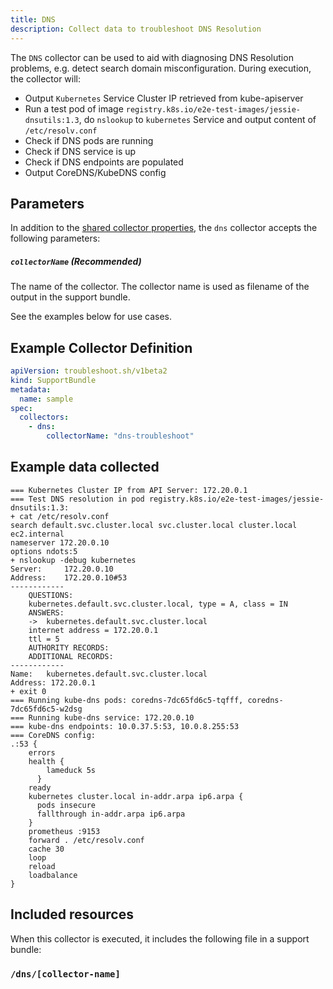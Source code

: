 ```yaml
---
title: DNS
description: Collect data to troubleshoot DNS Resolution
---
```


The `DNS` collector can be used to aid with diagnosing DNS Resolution problems, e.g. detect search domain misconfiguration. During execution, the collector will:

* Output `Kubernetes` Service Cluster IP retrieved from kube-apiserver
* Run a test pod of image `registry.k8s.io/e2e-test-images/jessie-dnsutils:1.3`, do `nslookup` to `kubernetes` Service and output content of `/etc/resolv.conf`
* Check if DNS pods are running
* Check if DNS service is up
* Check if DNS endpoints are populated
* Output CoreDNS/KubeDNS config

## Parameters

In addition to the [shared collector properties](https://troubleshoot.sh/docs/collect/collectors/#shared-properties), the `dns` collector accepts the following parameters:

##### `collectorName` (Recommended)

The name of the collector. The collector name is used as filename of the output in the support bundle.

See the examples below for use cases.

## Example Collector Definition

```yaml
apiVersion: troubleshoot.sh/v1beta2
kind: SupportBundle
metadata:
  name: sample
spec:
  collectors:
    - dns:
        collectorName: "dns-troubleshoot"
```

## Example data collected

```
=== Kubernetes Cluster IP from API Server: 172.20.0.1
=== Test DNS resolution in pod registry.k8s.io/e2e-test-images/jessie-dnsutils:1.3:
+ cat /etc/resolv.conf
search default.svc.cluster.local svc.cluster.local cluster.local ec2.internal
nameserver 172.20.0.10
options ndots:5
+ nslookup -debug kubernetes
Server:		172.20.0.10
Address:	172.20.0.10#53
------------
    QUESTIONS:
	kubernetes.default.svc.cluster.local, type = A, class = IN
    ANSWERS:
    ->  kubernetes.default.svc.cluster.local
	internet address = 172.20.0.1
	ttl = 5
    AUTHORITY RECORDS:
    ADDITIONAL RECORDS:
------------
Name:	kubernetes.default.svc.cluster.local
Address: 172.20.0.1
+ exit 0
=== Running kube-dns pods: coredns-7dc65fd6c5-tqfff, coredns-7dc65fd6c5-w2dsg
=== Running kube-dns service: 172.20.0.10
=== kube-dns endpoints: 10.0.37.5:53, 10.0.8.255:53
=== CoreDNS config:
.:53 {
    errors
    health {
        lameduck 5s
      }
    ready
    kubernetes cluster.local in-addr.arpa ip6.arpa {
      pods insecure
      fallthrough in-addr.arpa ip6.arpa
    }
    prometheus :9153
    forward . /etc/resolv.conf
    cache 30
    loop
    reload
    loadbalance
}
```

## Included resources

When this collector is executed, it includes the following file in a support bundle:

### `/dns/[collector-name]`
